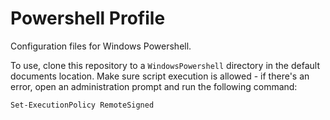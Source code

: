 Powershell Profile
==================

Configuration files for Windows Powershell.

To use, clone this repository to a `WindowsPowershell` directory in the default documents location. Make sure script execution is allowed - if there's an error, open an administration prompt and run the following command:

    Set-ExecutionPolicy RemoteSigned

